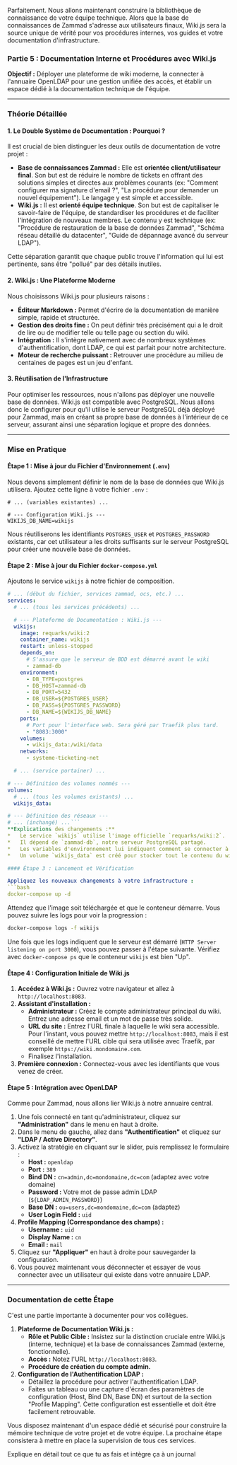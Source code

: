 Parfaitement. Nous allons maintenant construire la bibliothèque de connaissance de votre équipe technique. Alors que la base de connaissances de Zammad s'adresse aux utilisateurs finaux, Wiki.js sera la source unique de vérité pour vos procédures internes, vos guides et votre documentation d'infrastructure.

### **Partie 5 : Documentation Interne et Procédures avec Wiki.js**

**Objectif :** Déployer une plateforme de wiki moderne, la connecter à l'annuaire OpenLDAP pour une gestion unifiée des accès, et établir un espace dédié à la documentation technique de l'équipe.

---

### **Théorie Détaillée**

#### 1. Le Double Système de Documentation : Pourquoi ?
Il est crucial de bien distinguer les deux outils de documentation de votre projet :
*   **Base de connaissances Zammad :** Elle est **orientée client/utilisateur final**. Son but est de réduire le nombre de tickets en offrant des solutions simples et directes aux problèmes courants (ex: "Comment configurer ma signature d'email ?", "La procédure pour demander un nouvel équipement"). Le langage y est simple et accessible.
*   **Wiki.js :** Il est **orienté équipe technique**. Son but est de capitaliser le savoir-faire de l'équipe, de standardiser les procédures et de faciliter l'intégration de nouveaux membres. Le contenu y est technique (ex: "Procédure de restauration de la base de données Zammad", "Schéma réseau détaillé du datacenter", "Guide de dépannage avancé du serveur LDAP").

Cette séparation garantit que chaque public trouve l'information qui lui est pertinente, sans être "pollué" par des détails inutiles.

#### 2. Wiki.js : Une Plateforme Moderne
Nous choisissons Wiki.js pour plusieurs raisons :
*   **Éditeur Markdown :** Permet d'écrire de la documentation de manière simple, rapide et structurée.
*   **Gestion des droits fine :** On peut définir très précisément qui a le droit de lire ou de modifier telle ou telle page ou section du wiki.
*   **Intégration :** Il s'intègre nativement avec de nombreux systèmes d'authentification, dont LDAP, ce qui est parfait pour notre architecture.
*   **Moteur de recherche puissant :** Retrouver une procédure au milieu de centaines de pages est un jeu d'enfant.

#### 3. Réutilisation de l'Infrastructure
Pour optimiser les ressources, nous n'allons pas déployer une nouvelle base de données. Wiki.js est compatible avec PostgreSQL. Nous allons donc le configurer pour qu'il utilise le serveur PostgreSQL déjà déployé pour Zammad, mais en créant sa propre base de données à l'intérieur de ce serveur, assurant ainsi une séparation logique et propre des données.

---

### **Mise en Pratique**

#### Étape 1 : Mise à jour du Fichier d'Environnement (`.env`)

Nous devons simplement définir le nom de la base de données que Wiki.js utilisera. Ajoutez cette ligne à votre fichier `.env` :

```dotenv
# ... (variables existantes) ...

# --- Configuration Wiki.js ---
WIKIJS_DB_NAME=wikijs
```
Nous réutiliserons les identifiants `POSTGRES_USER` et `POSTGRES_PASSWORD` existants, car cet utilisateur a les droits suffisants sur le serveur PostgreSQL pour créer une nouvelle base de données.

#### Étape 2 : Mise à jour du Fichier `docker-compose.yml`

Ajoutons le service `wikijs` à notre fichier de composition.

```yaml
# ... (début du fichier, services zammad, ocs, etc.) ...
services:
  # ... (tous les services précédents) ...

  # --- Plateforme de Documentation : Wiki.js ---
  wikijs:
    image: requarks/wiki:2
    container_name: wikijs
    restart: unless-stopped
    depends_on:
      # S'assure que le serveur de BDD est démarré avant le wiki
      - zammad-db
    environment:
      - DB_TYPE=postgres
      - DB_HOST=zammad-db
      - DB_PORT=5432
      - DB_USER=${POSTGRES_USER}
      - DB_PASS=${POSTGRES_PASSWORD}
      - DB_NAME=${WIKIJS_DB_NAME}
    ports:
      # Port pour l'interface web. Sera géré par Traefik plus tard.
      - "8083:3000"
    volumes:
      - wikijs_data:/wiki/data
    networks:
      - systeme-ticketing-net

  # ... (service portainer) ...

# --- Définition des volumes nommés ---
volumes:
  # ... (tous les volumes existants) ...
  wikijs_data:

# --- Définition des réseaux ---
# ... (inchangé) ...```
**Explications des changements :**
*   Le service `wikijs` utilise l'image officielle `requarks/wiki:2`.
*   Il dépend de `zammad-db`, notre serveur PostgreSQL partagé.
*   Les variables d'environnement lui indiquent comment se connecter à la base de données, en réutilisant les identifiants existants mais avec le nouveau nom de base `wikijs`.
*   Un volume `wikijs_data` est créé pour stocker tout le contenu du wiki de manière persistante.

#### Étape 3 : Lancement et Vérification

Appliquez les nouveaux changements à votre infrastructure :
```bash
docker-compose up -d
```
Attendez que l'image soit téléchargée et que le conteneur démarre. Vous pouvez suivre les logs pour voir la progression :
```bash
docker-compose logs -f wikijs
```
Une fois que les logs indiquent que le serveur est démarré (`HTTP Server listening on port 3000`), vous pouvez passer à l'étape suivante. Vérifiez avec `docker-compose ps` que le conteneur `wikijs` est bien "Up".

#### Étape 4 : Configuration Initiale de Wiki.js

1.  **Accédez à Wiki.js :** Ouvrez votre navigateur et allez à `http://localhost:8083`.
2.  **Assistant d'installation :**
    *   **Administrateur :** Créez le compte administrateur principal du wiki. Entrez une adresse email et un mot de passe très solide.
    *   **URL du site :** Entrez l'URL finale à laquelle le wiki sera accessible. Pour l'instant, vous pouvez mettre `http://localhost:8083`, mais il est conseillé de mettre l'URL cible qui sera utilisée avec Traefik, par exemple `https://wiki.mondomaine.com`.
    *   Finalisez l'installation.
3.  **Première connexion :** Connectez-vous avec les identifiants que vous venez de créer.

#### Étape 5 : Intégration avec OpenLDAP

Comme pour Zammad, nous allons lier Wiki.js à notre annuaire central.

1.  Une fois connecté en tant qu'administrateur, cliquez sur **"Administration"** dans le menu en haut à droite.
2.  Dans le menu de gauche, allez dans **"Authentification"** et cliquez sur **"LDAP / Active Directory"**.
3.  Activez la stratégie en cliquant sur le slider, puis remplissez le formulaire :
    *   **Host :** `openldap`
    *   **Port :** `389`
    *   **Bind DN :** `cn=admin,dc=mondomaine,dc=com` (adaptez avec votre domaine)
    *   **Password :** Votre mot de passe admin LDAP (`${LDAP_ADMIN_PASSWORD}`)
    *   **Base DN :** `ou=users,dc=mondomaine,dc=com` (adaptez)
    *   **User Login Field :** `uid`
4.  **Profile Mapping (Correspondance des champs) :**
    *   **Username :** `uid`
    *   **Display Name :** `cn`
    *   **Email :** `mail`
5.  Cliquez sur **"Appliquer"** en haut à droite pour sauvegarder la configuration.
6.  Vous pouvez maintenant vous déconnecter et essayer de vous connecter avec un utilisateur qui existe dans votre annuaire LDAP.

---

### **Documentation de cette Étape**

C'est une partie importante à documenter pour vos collègues.

1.  **Plateforme de Documentation Wiki.js :**
    *   **Rôle et Public Cible :** Insistez sur la distinction cruciale entre Wiki.js (interne, technique) et la base de connaissances Zammad (externe, fonctionnelle).
    *   **Accès :** Notez l'URL `http://localhost:8083`.
    *   **Procédure de création du compte admin.**
2.  **Configuration de l'Authentification LDAP :**
    *   Détaillez la procédure pour activer l'authentification LDAP.
    *   Faites un tableau ou une capture d'écran des paramètres de configuration (Host, Bind DN, Base DN) et surtout de la section "Profile Mapping". Cette configuration est essentielle et doit être facilement retrouvable.

Vous disposez maintenant d'un espace dédié et sécurisé pour construire la mémoire technique de votre projet et de votre équipe. La prochaine étape consistera à mettre en place la supervision de tous ces services.


Explique en détail tout ce que tu as fais et intègre ça à un journal
